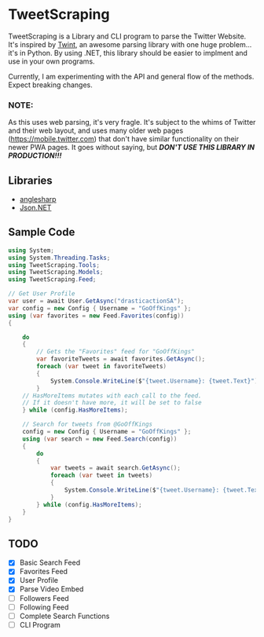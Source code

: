 # TweetScraping

TweetScraping is a Library and CLI program to parse the Twitter Website. It's inspired by [Twint](https://github.com/twintproject/twint), an awesome parsing library with one huge problem... it's in Python. By using .NET, this library should be easier to implment and use in your own programs.

Currently, I am experimenting with the API and general flow of the methods. Expect breaking changes.

### **NOTE:**
As this uses web parsing, it's very fragle. It's subject to the whims of Twitter and their web layout, and uses many older web pages (https://mobile.twitter.com) that don't have similar functionality on their newer PWA pages. It goes without saying, but **_DON'T USE THIS LIBRARY IN PRODUCTION!!!_**

## Libraries

- [anglesharp](https://anglesharp.github.io/)
- [Json.NET](https://www.newtonsoft.com/json)

## Sample Code

```csharp
using System;
using System.Threading.Tasks;
using TweetScraping.Tools;
using TweetScraping.Models;
using TweetScraping.Feed;

// Get User Profile
var user = await User.GetAsync("drasticactionSA");
var config = new Config { Username = "GoOffKings" };
using (var favorites = new Feed.Favorites(config))
{

    do
    {
        // Gets the "Favorites" feed for "GoOffKings"
        var favoriteTweets = await favorites.GetAsync();
        foreach (var tweet in favoriteTweets)
        {
            System.Console.WriteLine($"{tweet.Username}: {tweet.Text}");
        }
    // HasMoreItems mutates with each call to the feed.
    // If it doesn't have more, it will be set to false
    } while (config.HasMoreItems);

    // Search for tweets from @GoOffKings
    config = new Config { Username = "GoOffKings" };
    using (var search = new Feed.Search(config))
    {
        do
        {
            var tweets = await search.GetAsync();
            foreach (var tweet in tweets)
            {
                System.Console.WriteLine($"{tweet.Username}: {tweet.Text}");
            }
        } while (config.HasMoreItems);
    }
}
```

## TODO

- [x] Basic Search Feed
- [x] Favorites Feed
- [x] User Profile
- [x] Parse Video Embed
- [ ] Followers Feed
- [ ] Following Feed
- [ ] Complete Search Functions
- [ ] CLI Program
